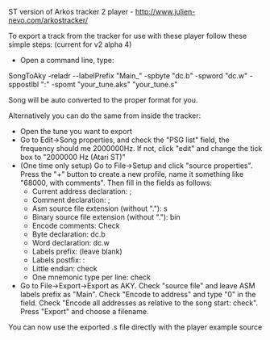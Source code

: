ST version of Arkos tracker 2 player - http://www.julien-nevo.com/arkostracker/

To export a track from the tracker for use with these player follow these simple steps: (current for v2 alpha 4)

- Open a command line, type:

SongToAky -reladr --labelPrefix "Main_" -spbyte "dc.b" -spword "dc.w" -sppostlbl ":" -spomt "your_tune.aks" "your_tune.s"

Song will be auto converted to the proper format for you.


Alternatively you can do the same from inside the tracker:

- Open the tune you want to export
- Go to Edit->Song properties, and check the "PSG list" field, the frequency should me 2000000Hz. If not, click "edit" and change the tick box to "2000000 Hz (Atari ST)"
- (One time only setup) Go to File->Setup and click "source properties". Press the "+" button to create a new profile, name it something like "68000, with comments". Then fill in the fields as follows:
  - Current address declaration: ;
  - Comment declaration: ;
  - Asm source file extension (without "."): s
  - Binary source file extension (without "."): bin
  - Encode comments: Check
  - Byte declaration: dc.b
  - Word declaration: dc.w
  - Labels prefix: (leave blank)
  - Labels postfix: :
  - Little endian: check
  - One mnemonic type per line: check
- Go to File->Export->Export as AKY. Check "source file" and leave ASM labels prefix as "Main". Check "Encode to address" and type "0" in the field. Check "Encode all addresses as relative to the song start: check". Press "Export" and choose a filename.

You can now use the exported .s file directly with the player example source
